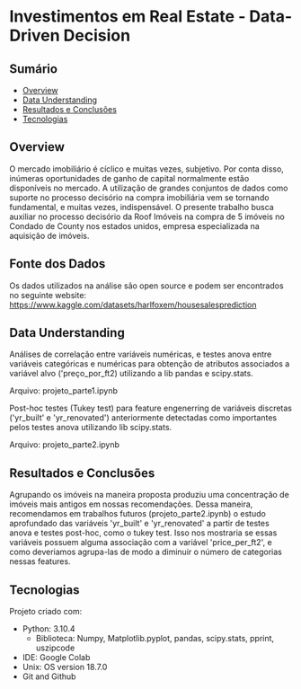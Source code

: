# Investimentos em Real Estate - Data-Driven Decision

## Sumário
* [Overview](#overview)
* [Data Understanding](#EDA)
* [Resultados e Conclusões](#Resultados)
* [Tecnologias](#tecnologias)

## Overview
O mercado imobiliário é cíclico e muitas vezes, subjetivo. Por conta disso, inúmeras oportunidades de ganho de capital normalmente estão disponíveis no mercado. A utilização de grandes conjuntos de dados como suporte no processo decisório na compra imobiliária vem se tornando fundamental, e muitas vezes, indispensável. O presente trabalho busca auxiliar no processo decisório da Roof Imóveis na compra de 5 imóveis no Condado de County nos estados unidos, empresa especializada na aquisição de imóveis.

## Fonte dos Dados
Os dados utilizados na análise são open source e podem ser encontrados no seguinte website: https://www.kaggle.com/datasets/harlfoxem/housesalesprediction

## Data Understanding
Análises de correlação entre variáveis numéricas, e testes anova entre variáveis categóricas e numéricas para obtenção de atributos associados a variável alvo ('preço_por_ft2) utilizando a lib pandas e scipy.stats.

Arquivo: projeto_parte1.ipynb

Post-hoc testes (Tukey test) para feature engenerring de variáveis discretas ('yr_built' e 'yr_renovated') anteriormente detectadas como importantes pelos testes anova utilizando lib scipy.stats.

Arquivo: projeto_parte2.ipynb

## Resultados e Conclusões
Agrupando os imóveis na maneira proposta produziu uma concentração de imóveis mais antigos em nossas recomendações. Dessa maneira, recomendamos em trabalhos futuros (projeto_parte2.ipynb) o estudo aprofundado das variáveis 'yr_built' e 'yr_renovated' a partir de testes anova e testes post-hoc, como o tukey test. Isso nos mostraria se essas variáveis possuem alguma associação com a variável 'price_per_ft2', e como deveriamos agrupa-las de modo a diminuir o número de categorias nessas features. 
	
## Tecnologias
Projeto criado com:
* Python: 3.10.4
  * Biblioteca: Numpy, Matplotlib.pyplot, pandas, scipy.stats, pprint, uszipcode
* IDE: Google Colab
* Unix: OS version 18.7.0
* Git and Github



